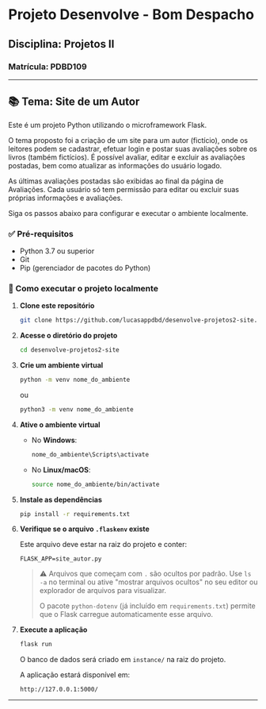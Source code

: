 # Projeto Desenvolve - Bom Despacho
## Disciplina: Projetos II
### Matrícula: PDBD109
---

## 📚 Tema: Site de um Autor

Este é um projeto Python utilizando o microframework Flask.

O tema proposto foi a criação de um site para um autor (fictício), onde os leitores podem se cadastrar, efetuar login e postar suas avaliações sobre os livros (também fictícios). É possível avaliar, editar e excluir as avaliações postadas, bem como atualizar as informações do usuário logado.

As últimas avaliações postadas são exibidas ao final da página de Avaliações. Cada usuário só tem permissão para editar ou excluir suas próprias informações e avaliações.

Siga os passos abaixo para configurar e executar o ambiente localmente.

### ✅ Pré-requisitos

- Python 3.7 ou superior
- Git
- Pip (gerenciador de pacotes do Python)

### 🚀 Como executar o projeto localmente

1. **Clone este repositório**

   ```bash
   git clone https://github.com/lucasappdbd/desenvolve-projetos2-site.git
   ```

2. **Acesse o diretório do projeto**

   ```bash
   cd desenvolve-projetos2-site
   ```

3. **Crie um ambiente virtual**

   ```bash
   python -m venv nome_do_ambiente
   ```
   ou
   ```bash
   python3 -m venv nome_do_ambiente
   ```

4. **Ative o ambiente virtual**

   - No **Windows**:

     ```bash
     nome_do_ambiente\Scripts\activate
     ```

   - No **Linux/macOS**:

     ```bash
     source nome_do_ambiente/bin/activate
     ```

5. **Instale as dependências**

   ```bash
   pip install -r requirements.txt
   ```

6. **Verifique se o arquivo `.flaskenv` existe**

   Este arquivo deve estar na raiz do projeto e conter:

   ```env
   FLASK_APP=site_autor.py
   ```

   > ⚠️ Arquivos que começam com `.` são ocultos por padrão. Use `ls -a` no terminal ou ative "mostrar arquivos ocultos" no seu editor ou explorador de arquivos para visualizar.
   >
   > O pacote `python-dotenv` (já incluído em `requirements.txt`) permite que o Flask carregue automaticamente esse arquivo.

7. **Execute a aplicação**

   ```bash
   flask run
   ```

   O banco de dados será criado em `instance/` na raiz do projeto.

   A aplicação estará disponível em:

   ```
   http://127.0.0.1:5000/
   ```
---